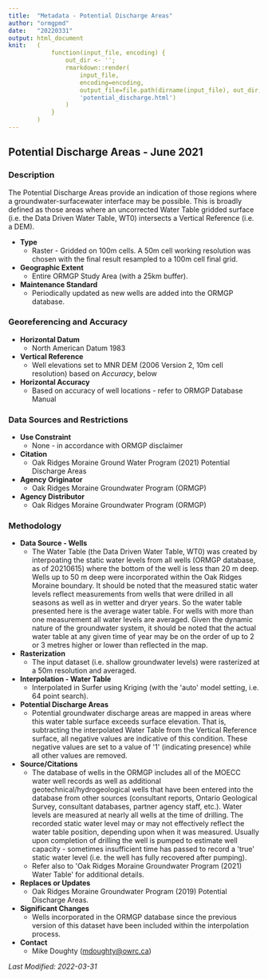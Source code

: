 ```yaml
---
title:  "Metadata - Potential Discharge Areas"
author: "ormgpmd"
date:   "20220331"
output: html_document
knit:   (
            function(input_file, encoding) {
                out_dir <- '';
                rmarkdown::render(
                    input_file,
                    encoding=encoding,
                    output_file=file.path(dirname(input_file), out_dir,
                    'potential_discharge.html')
                )
            }
        )
---
```


## Potential Discharge Areas - June 2021

### Description 

The Potential Discharge Areas provide an indication of those regions where a
groundwater-surfacewater interface may be possible.  This is broadly defined
as those areas where an uncorrected Water Table gridded surface (i.e. the Data
Driven Water Table, WT0) intersects a Vertical Reference (i.e. a DEM).

* **Type**
    + Raster - Gridded on 100m cells.  A 50m cell working resolution was chosen with the final result resampled to a 100m cell final grid.
* **Geographic Extent**
    + Entire ORMGP Study Area (with a 25km buffer).
* **Maintenance Standard**
    + Periodically updated as new wells are added into the ORMGP database.

### Georeferencing and Accuracy

* **Horizontal Datum**
    + North American Datum 1983
* **Vertical Reference**
    + Well elevations set to MNR DEM (2006 Version 2, 10m cell resolution) based on *Accuracy*, below
* **Horizontal Accuracy**
    + Based on accuracy of well locations - refer to ORMGP Database Manual

### Data Sources and Restrictions

* **Use Constraint**
    + None - in accordance with ORMGP disclaimer
* **Citation**
    + Oak Ridges Moraine Ground Water Program (2021) Potential Discharge Areas
* **Agency Originator**
    + Oak Ridges Moraine Groundwater Program (ORMGP)
* **Agency Distributor**
    + Oak Ridges Moraine Groundwater Program (ORMGP)

### Methodology

* **Data Source - Wells**
    + The Water Table (the Data Driven Water Table, WT0) was created by interpoating the static water levels from all wells (ORMGP database, as of 20210615) where the bottom of the well is less than 20 m deep. Wells up to 50 m deep were incorporated within the Oak Ridges Moraine boundary. It should be noted that the measured static water levels reflect measurements from wells that were drilled in all seasons as well as in wetter and dryer years. So the water table presented here is the average water table. For wells with more than one measurement all water levels are averaged.  Given the dynamic nature of the groundwater system, it should be noted that the actual water table at any given time of year may be on the order of up to 2 or 3 metres higher or lower than reflected in the map.
* **Rasterization**
    + The input dataset (i.e. shallow groundwater levels) were rasterized at a 50m resolution and averaged.
* **Interpolation - Water Table**
    + Interpolated in Surfer using Kriging (with the 'auto' model setting, i.e. 64 point search).
* **Potential Discharge Areas**
    + Potential groundwater discharge areas are mapped in areas where this water table surface exceeds surface elevation.  That is, subtracting the interpolated Water Table from the Vertical Reference surface, all negative values are indicative of this condition.  These negative values are set to a value of '1' (indicating presence) while all other values are removed.
* **Source/Citations**
    + The database of wells in the ORMGP includes all of the MOECC water well records as well as additional geotechnical/hydrogeological wells that have been entered into the database from other sources (consultant reports, Ontario Geological Survey, consultant databases, partner agency staff, etc.). Water levels are measured at nearly all wells at the time of drilling.  The recorded static water level may or may not effectively reflect the water table position, depending upon when it was measured. Usually upon completion of drilling the well is pumped to estimate well capacity - sometimes insufficient time has passed to record a 'true' static water level (i.e. the well has fully recovered after pumping).
    + Refer also to 'Oak Ridges Moraine Groundwater Program (2021) Water Table' for additional details.
* **Replaces or Updates**
    + Oak Ridges Moraine Groundwater Program (2019) Potential Discharge Areas.
* **Significant Changes**
    + Wells incorporated in the ORMGP database since the previous version of this dataset have been included within the interpolation process.
* **Contact**
    + Mike Doughty (mdoughty@owrc.ca)



*Last Modified: 2022-03-31*
